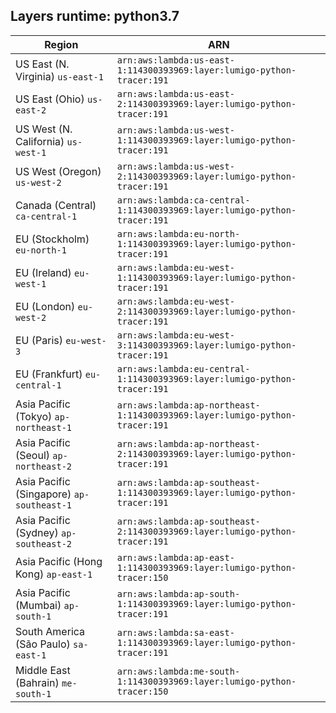 Layers runtime: python3.7
----
| Region | ARN |
| --- | --- |
|US East (N. Virginia)  `us-east-1`|`arn:aws:lambda:us-east-1:114300393969:layer:lumigo-python-tracer:191`|
|US East (Ohio)  `us-east-2`|`arn:aws:lambda:us-east-2:114300393969:layer:lumigo-python-tracer:191`|
|US West (N. California)  `us-west-1`|`arn:aws:lambda:us-west-1:114300393969:layer:lumigo-python-tracer:191`|
|US West (Oregon)  `us-west-2`|`arn:aws:lambda:us-west-2:114300393969:layer:lumigo-python-tracer:191`|
|Canada (Central)  `ca-central-1`|`arn:aws:lambda:ca-central-1:114300393969:layer:lumigo-python-tracer:191`|
|EU (Stockholm)  `eu-north-1`|`arn:aws:lambda:eu-north-1:114300393969:layer:lumigo-python-tracer:191`|
|EU (Ireland)  `eu-west-1`|`arn:aws:lambda:eu-west-1:114300393969:layer:lumigo-python-tracer:191`|
|EU (London)  `eu-west-2`|`arn:aws:lambda:eu-west-2:114300393969:layer:lumigo-python-tracer:191`|
|EU (Paris)  `eu-west-3`|`arn:aws:lambda:eu-west-3:114300393969:layer:lumigo-python-tracer:191`|
|EU (Frankfurt)  `eu-central-1`|`arn:aws:lambda:eu-central-1:114300393969:layer:lumigo-python-tracer:191`|
|Asia Pacific (Tokyo)  `ap-northeast-1`|`arn:aws:lambda:ap-northeast-1:114300393969:layer:lumigo-python-tracer:191`|
|Asia Pacific (Seoul)  `ap-northeast-2`|`arn:aws:lambda:ap-northeast-2:114300393969:layer:lumigo-python-tracer:191`|
|Asia Pacific (Singapore)  `ap-southeast-1`|`arn:aws:lambda:ap-southeast-1:114300393969:layer:lumigo-python-tracer:191`|
|Asia Pacific (Sydney)  `ap-southeast-2`|`arn:aws:lambda:ap-southeast-2:114300393969:layer:lumigo-python-tracer:191`|
|Asia Pacific (Hong Kong)  `ap-east-1`|`arn:aws:lambda:ap-east-1:114300393969:layer:lumigo-python-tracer:150`|
|Asia Pacific (Mumbai)  `ap-south-1`|`arn:aws:lambda:ap-south-1:114300393969:layer:lumigo-python-tracer:191`|
|South America (São Paulo)  `sa-east-1`|`arn:aws:lambda:sa-east-1:114300393969:layer:lumigo-python-tracer:191`|
|Middle East (Bahrain)  `me-south-1`|`arn:aws:lambda:me-south-1:114300393969:layer:lumigo-python-tracer:150`|
